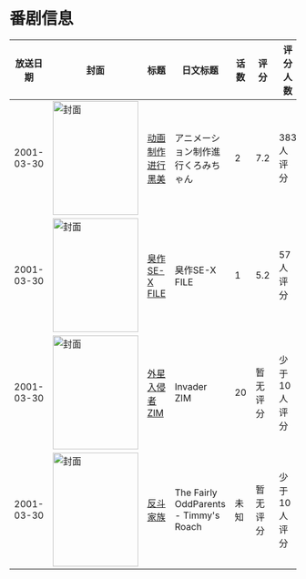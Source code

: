 # 番剧信息

|放送日期|封面|标题|日文标题|话数|评分|评分人数|
|---|---|---|---|---|---|---|
|2001-03-30|<img src="//lain.bgm.tv/pic/cover/c/25/d1/25665_f4JCP.jpg" alt="封面" style="width:150px;height:200px;object-fit:cover;">|[动画制作进行 黑美](https://bangumi.tv/subject/25665)|アニメーション制作進行くろみちゃん|2|7.2|383人评分|
|2001-03-30|<img src="/img/no_icon_subject.png" alt="封面" style="width:150px;height:200px;object-fit:cover;">|[臭作SE-X FILE](https://bangumi.tv/subject/82120)|臭作SE-X FILE|1|5.2|57人评分|
|2001-03-30|<img src="//lain.bgm.tv/pic/cover/c/db/18/194419_99acZ.jpg" alt="封面" style="width:150px;height:200px;object-fit:cover;">|[外星入侵者ZIM](https://bangumi.tv/subject/194419)|Invader ZIM|20|暂无评分|少于10人评分|
|2001-03-30|<img src="//lain.bgm.tv/pic/cover/c/87/d2/220483_YSD6s.jpg" alt="封面" style="width:150px;height:200px;object-fit:cover;">|[反斗家族](https://bangumi.tv/subject/220483)|The Fairly OddParents - Timmy's Roach|未知|暂无评分|少于10人评分|
